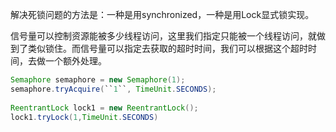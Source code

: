 解决死锁问题的方法是：一种是用synchronized，一种是用Lock显式锁实现。



信号量可以控制资源能被多少线程访问，这里我们指定只能被一个线程访问，就做到了类似锁住。而信号量可以指定去获取的超时时间，我们可以根据这个超时时间，去做一个额外处理。



```java
Semaphore semaphore = new Semaphore(1);
semaphore.tryAcquire(``1``, TimeUnit.SECONDS);
    
ReentrantLock lock1 = new ReentrantLock();
lock1.tryLock(1,TimeUnit.SECONDS)
```

